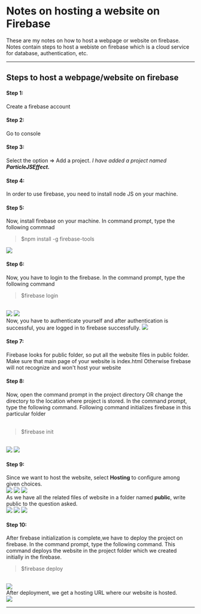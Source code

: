 # Notes on hosting a website on Firebase
These are my notes on how to host a webpage or website on firebase. 
Notes contain steps to host a webiste on firebase which is a cloud service for database, authentication, etc. 
<hr>
<h2> Steps to host a webpage/website on firebase </h2> 
<h4>Step 1:</h4>
Create a firebase account
<h4>Step 2:</h4>
Go to console
<h4>Step 3:</h4>
Select the option => Add a project. 
<i>I have added a project named <b>ParticleJSEffect.</b></i>
<h4>Step 4:</h4>
In order to use firebase, you need to install node JS on your machine.
<h4>Step 5:</h4>
Now, install firebase on your machine. In command prompt, type the following commnad
<blockquote>$npm install -g firebase-tools</blockquote>
<img src="https://github.com/patilankita79/Notes-on-HostingAWebsiteOnFirebase/blob/master/Screenshots/1_InstallFirebaseTools.png" />
<h4>Step 6:</h4>
Now, you have to login to the firebase. In the command prompt, type the following command<br/>
<blockquote>$firebase login</blockquote><br/>
<img src="https://github.com/patilankita79/Notes-on-HostingAWebsiteOnFirebase/blob/master/Screenshots/2_FirebaseLogin.png" />
<img src="https://github.com/patilankita79/Notes-on-HostingAWebsiteOnFirebase/blob/master/Screenshots/3_Authentication.jpg" /><br/>
Now, you have to authenticate yourself and after authentication is successful, you are logged in to firebase successfully.
<img src="https://github.com/patilankita79/Notes-on-HostingAWebsiteOnFirebase/blob/master/Screenshots/4_LoginSuccessful.png" />

<h4>Step 7:</h4>
Firebase looks for public folder, so put all the website files in public folder.
Make sure that main page of your website is index.html
Otherwise firebase will not recognize and won't host your website
<h4>Step 8:</h4>
Now, open the command prompt in the project directory OR change the directory to the location where project is stored. In the command prompt, type the following command. Following command initializes firebase in this particular folder<br/><br/>
<blockquote>$firebase init</blockquote><br/>
<img src ="https://github.com/patilankita79/Notes-on-HostingAWebsiteOnFirebase/blob/master/Screenshots/5_Initialize.png" />
<img src="https://github.com/patilankita79/Notes-on-HostingAWebsiteOnFirebase/blob/master/Screenshots/6.png" />
<h4>Step 9:</h4>
Since we want to host the website, select <b>Hosting</b> to configure among given choices.<br/>
<img src="https://github.com/patilankita79/Notes-on-HostingAWebsiteOnFirebase/blob/master/Screenshots/7_SelectHosting.png" />
<img src="https://github.com/patilankita79/Notes-on-HostingAWebsiteOnFirebase/blob/master/Screenshots/8.png" />
<img src="https://github.com/patilankita79/Notes-on-HostingAWebsiteOnFirebase/blob/master/Screenshots/9.png" /><br/>
As we have all the related files of website in a folder named <b>public</b>, write public to the question asked.<br/>
<img src="https://github.com/patilankita79/Notes-on-HostingAWebsiteOnFirebase/blob/master/Screenshots/10.png" />
<img src="https://github.com/patilankita79/Notes-on-HostingAWebsiteOnFirebase/blob/master/Screenshots/11.png" />
<img src="https://github.com/patilankita79/Notes-on-HostingAWebsiteOnFirebase/blob/master/Screenshots/12_InitializationComplete.png" />

<h4>Step 10:</h4>
After firebase initialization is complete,we have to deploy the project on firebase. In the command prompt, type the following command. This command deploys the website in the project folder which we created initially in the firebase.<br/>
<blockquote>$firebase deploy</blockquote><br/>
<img src ="https://github.com/patilankita79/Notes-on-HostingAWebsiteOnFirebase/blob/master/Screenshots/13_Deploy.png" /><br/>
After deployment, we get a hosting URL where our website is hosted.<br/>
<img src="https://github.com/patilankita79/Notes-on-HostingAWebsiteOnFirebase/blob/master/Screenshots/14_DeployComplete.png" />

<hr>
